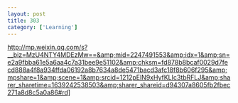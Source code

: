 ```yaml
---
layout: post
title: 303
category: ['Learning']
---
```


http://mp.weixin.qq.com/s?__biz=MzU4NTY4MDEzMw==&amp;mid=2247491553&amp;idx=1&amp;sn=e2a9fbba61e5a6aa4c7a31bee9e51102&amp;chksm=fd878b8bcaf0029d7fecd888a4f8a934ffda06192a8b7634a8de5471bacd3afc18f8b606f295&amp;mpshare=1&amp;scene=1&amp;srcid=1212pElN9xHyfKLIc3tbRFLJ&amp;sharer_sharetime=1639242538503&amp;sharer_shareid=d94307a8605fb2fbec271a8d8c5a0a86#rd]


